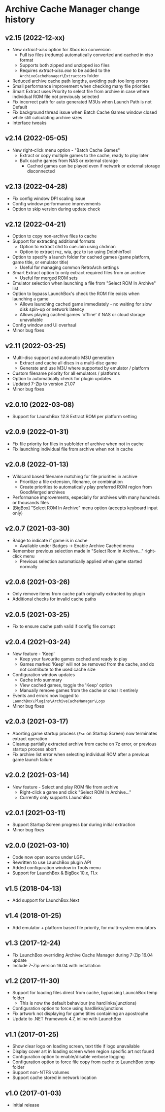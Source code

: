 # Archive Cache Manager change history
## v2.15 (2022-12-xx)
* New _extract-xiso_ option for Xbox iso conversion
    * Full iso files (redump) automatically converted and cached in xiso format
    * Supports both zipped and unzipped iso files
    * Requires _extract-xiso.exe_ to be added to the `ArchiveCacheManager\Extractors` folder
* Reduced archive cache path lengths, avoiding path too long errors
* Small performance improvement when checking many file priorities
* Smart Extract uses Priority to select file from archive in case where individual ROM file not previously selected
* Fix incorrect path for auto generated M3Us when Launch Path is not Default
* Fix background thread issue when Batch Cache Games window closed while still calculating archive sizes
* Interface tweaks

## v2.14 (2022-05-05)
* New right-click menu option - "Batch Cache Games"
    * Extract or copy multiple games to the cache, ready to play later
    * Bulk cache games from NAS or external storage
        * Cached games can be played even if network or external storage disconnected

## v2.13 (2022-04-28)
* Fix config window DPI scaling issue
* Config window performance improvements
* Option to skip version during update check

## v2.12 (2022-04-21)
* Option to copy non-archive files to cache
* Support for extracting additional formats
    * Option to extract chd to cue+bin using chdman
	* Option to extract rvz, wia, gcz to iso using DolphinTool
* Option to specify a launch folder for cached games (game platform, game title, or emulator title)
    * Useful for managing common RetroArch settings
* Smart Extract option to only extract required files from an archive
    * Useful for merged ROM sets
* Emulator selection when launching a file from "Select ROM In Archive" list
* Option to bypass LaunchBox's check the ROM file exists when launching a game
    * Allows launching cached game immediately - no waiting for slow disk spin-up or network latency
	* Allows playing cached games 'offline' if NAS or cloud storage unavailable
* Config window and UI overhaul
* Minor bug fixes

## v2.11 (2022-03-25)
* Multi-disc support and automatic M3U generation
    * Extract and cache all discs in a multi-disc game
    * Generate and use M3U where supported by emulator / platform
* Custom filename priority for all emulators / platforms
* Option to automatically check for plugin updates
* Updated 7-Zip to version 21.07
* Minor bug fixes

## v2.0.10 (2022-03-08)
* Support for LaunchBox 12.8 Extract ROM per platform setting

## v2.0.9 (2022-01-31)
* Fix file priority for files in subfolder of archive when not in cache
* Fix launching individual file from archive when not in cache

## v2.0.8 (2022-01-13)
* Wildcard based filename matching for file priorities in archive
    * Prioritize a file extension, filename, or combination
    * Create priorities to automatically play preferred ROM region from GoodMerged archives
* Performance improvements, especially for archives with many hundreds or thousands files
* [BigBox] "Select ROM In Archive" menu option (accepts keyboard input only)

## v2.0.7 (2021-03-30)
* Badge to indicate if game is in cache
    * Available under Badges -> Enable Archive Cached menu
* Remember previous selection made in "Select Rom In Archive..." right-click menu
    * Previous selection automatically applied when game started normally

## v2.0.6 (2021-03-26)
* Only remove items from cache path originally extracted by plugin
* Additional checks for invalid cache paths

## v2.0.5 (2021-03-25)
* Fix to ensure cache path valid if config file corrupt

## v2.0.4 (2021-03-24)
* New feature - 'Keep'
    * Keep your favourite games cached and ready to play
    * Games marked 'Keep' will not be removed from the cache, and do not contribute to the used cache size
* Configuration window updates
    * Cache info summary
    * View cached games, toggle the 'Keep' option
    * Manually remove games from the cache or clear it entirely
* Events and errors now logged to `LaunchBox\Plugins\ArchiveCacheManager\Logs`
* Minor bug fixes

## v2.0.3 (2021-03-17)
* Aborting game startup process (`Esc` on Startup Screen) now terminates extract operation
* Cleanup partially extracted archive from cache on 7z error, or previous startup process abort
* Fix archive list error when selecting individual ROM after a previous game launch failure

## v2.0.2 (2021-03-14)
* New feature - Select and play ROM file from archive
    * Right-click a game and click "Select ROM In Archive..."
    * Currently only supports LaunchBox

## v2.0.1 (2021-03-11)
* Support Startup Screen progress bar during initial extraction
* Minor bug fixes

## v2.0.0 (2021-03-10)
* Code now open source under LGPL
* Rewritten to use LaunchBox plugin API
* Added configuration window in Tools menu
* Support for LaunchBox & BigBox 10.x, 11.x

## v1.5 (2018-04-13)
* Add support for LaunchBox.Next

## v1.4 (2018-01-25)
* Add emulator + platform based file priority, for multi-system emulators

## v1.3 (2017-12-24)
* Fix LaunchBox overriding Archive Cache Manager during 7-Zip 16.04 update
* Include 7-Zip version 16.04 with installation

## v1.2 (2017-11-30)
* Support for loading files direct from cache, bypassing LaunchBox temp folder
    * This is now the default behaviour (no hardlinks/junctions)
* Configuration option to force using hardlinks/junctions
* Fix artwork not displaying for game titles containing an apostrophe
* Update to .NET Framework 4.7, inline with LaunchBox

## v1.1 (2017-01-25)
* Show clear logo on loading screen, text title if logo unavailable
* Display cover art in loading screen when region specific art not found
* Configuration option to enable/disable verbose logging
* Configuration option to force file copy from cache to LaunchBox temp folder
* Support non-NTFS volumes
* Support cache stored in network location

## v1.0 (2017-01-03)
* Initial release
